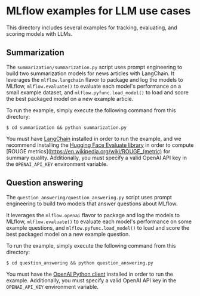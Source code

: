 # MLflow examples for LLM use cases

This directory includes several examples for tracking, evaluating, and scoring models with LLMs.

## Summarization
The ``summarization/summarization.py`` script uses prompt engineering to build two summarization models for news articles with LangChain. It leverages the ``mlflow.langchain`` flavor to package and log the models to MLflow, ``mlflow.evaluate()`` to evaluate each model's performance on a small example dataset, and ``mlflow.pyfunc.load_model()`` to load and score the best packaged model on a new example article.

To run the example, simply execute the following command from this directory:

```
$ cd summarization && python summarization.py
```

You must have [LangChain](https://python.langchain.com/en/latest/index.html) installed in order to run the example, and we recommend installing the [Hugging Face Evaluate library](https://huggingface.co/docs/evaluate/index) in order to compute [ROUGE metrics](https://en.wikipedia.org/wiki/ROUGE_(metric) for summary quality. Additionally, you must specify a valid OpenAI API key in the ``OPENAI_API_KEY`` environment variable.

## Question answering
The ``question_answering/question_answering.py`` script uses prompt engineering to build two models that answer questions about MLflow.

It leverages the ``mlflow.openai`` flavor to package and log the models to MLflow, ``mlflow.evaluate()`` to evaluate each model's performance on some example questions, and ``mlflow.pyfunc.load_model()`` to load and score the best packaged model on a new example question.

To run the example, simply execute the following command from this directory:

```
$ cd question_answering && python question_answering.py
```

You must have the [OpenAI Python client](https://pypi.org/project/openai/) installed in order to run the example. Additionally, you must specify a valid OpenAI API key in the ``OPENAI_API_KEY`` environment variable.
